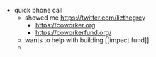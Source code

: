 - quick phone call
	- showed me https://twitter.com/lizthegrey
		- https://coworker.org
		- https://coworkerfund.org/
	- wants to help with building [[impact fund]]
	- 